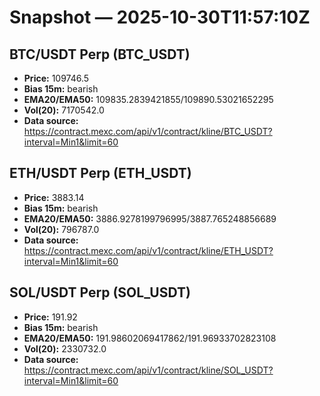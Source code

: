 # Snapshot — 2025-10-30T11:57:10Z

## BTC/USDT Perp (BTC_USDT)
- **Price:** 109746.5
- **Bias 15m:** bearish
- **EMA20/EMA50:** 109835.2839421855/109890.53021652295
- **Vol(20):** 7170542.0
- **Data source:** https://contract.mexc.com/api/v1/contract/kline/BTC_USDT?interval=Min1&limit=60

## ETH/USDT Perp (ETH_USDT)
- **Price:** 3883.14
- **Bias 15m:** bearish
- **EMA20/EMA50:** 3886.9278199796995/3887.765248856689
- **Vol(20):** 796787.0
- **Data source:** https://contract.mexc.com/api/v1/contract/kline/ETH_USDT?interval=Min1&limit=60

## SOL/USDT Perp (SOL_USDT)
- **Price:** 191.92
- **Bias 15m:** bearish
- **EMA20/EMA50:** 191.98602069417862/191.96933702823108
- **Vol(20):** 2330732.0
- **Data source:** https://contract.mexc.com/api/v1/contract/kline/SOL_USDT?interval=Min1&limit=60
